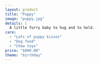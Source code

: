 ```yaml
---
layout: product
title: "Puppy"
image: "puppy.jpg"
details: |
  A little furry baby to hug and to hold.
care:
  - "Lots of puppy kisses"
  - "Dog food"
  - "Chew toys"
price: "$800.00"
theme: "birthday"
---
```

